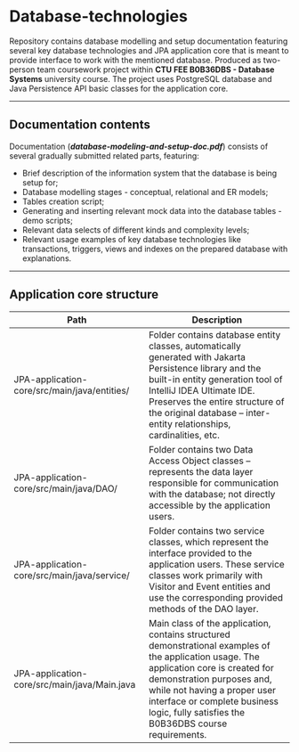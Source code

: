 # Database-technologies

Repository contains database modelling and setup documentation featuring several key database technologies
and JPA application core that is meant to provide interface to work with the mentioned database.
Produced as two-person team coursework project within **CTU FEE B0B36DBS - Database Systems** university course.
The project uses PostgreSQL database and Java Persistence API basic classes for the application core.

---

## Documentation contents

Documentation (***database-modeling-and-setup-doc.pdf***) consists of several gradually submitted related parts, featuring:
- Brief description of the information system that the database is being setup for;
- Database modelling stages - conceptual, relational and ER models;
- Tables creation script;
- Generating and inserting relevant mock data into the database tables - demo scripts;
- Relevant data selects of different kinds and complexity levels;
- Relevant usage examples of key database technologies like transactions, triggers, views and indexes on the prepared database with explanations.

---

## Application core structure

| Path                                                           | Description                                                                                                                                                                                                                     |
|----------------------------------------------------------------|---------------------------------------------------------------------------------------------------------------------------------------------------------------------------------------------------------------------------------|
| JPA-application-core/src/main/java/entities/                   | Folder contains database entity classes, automatically generated with Jakarta Persistence library and the built-in entity generation tool of IntelliJ IDEA Ultimate IDE. Preserves the entire structure of the original database – inter-entity relationships, cardinalities, etc. |
| JPA-application-core/src/main/java/DAO/                        | Folder contains two Data Access Object classes – represents the data layer responsible for communication with the database; not directly accessible by the application users.                                                  |
| JPA-application-core/src/main/java/service/                    | Folder contains two service classes, which represent the interface provided to the application users. These service classes work primarily with Visitor and Event entities and use the corresponding provided methods of the DAO layer. |
| JPA-application-core/src/main/java/Main.java                   | Main class of the application, contains structured demonstrational examples of the application usage. The application core is created for demonstration purposes and, while not having a proper user interface or complete business logic, fully satisfies the B0B36DBS course requirements. |

